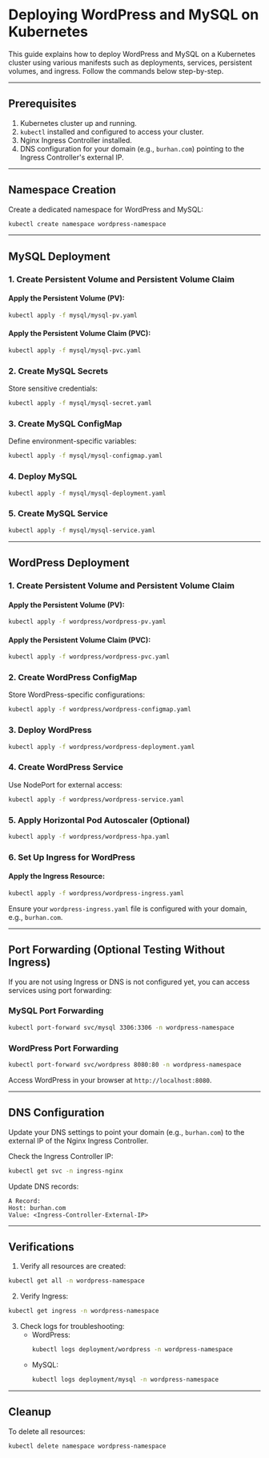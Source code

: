 # Deploying WordPress and MySQL on Kubernetes

This guide explains how to deploy WordPress and MySQL on a Kubernetes cluster using various manifests such as deployments, services, persistent volumes, and ingress. Follow the commands below step-by-step.

---

## Prerequisites
1. Kubernetes cluster up and running.
2. `kubectl` installed and configured to access your cluster.
3. Nginx Ingress Controller installed.
4. DNS configuration for your domain (e.g., `burhan.com`) pointing to the Ingress Controller's external IP.

---

## Namespace Creation
Create a dedicated namespace for WordPress and MySQL:
```bash
kubectl create namespace wordpress-namespace
```

---

## MySQL Deployment

### 1. Create Persistent Volume and Persistent Volume Claim

#### Apply the Persistent Volume (PV):
```bash
kubectl apply -f mysql/mysql-pv.yaml
```

#### Apply the Persistent Volume Claim (PVC):
```bash
kubectl apply -f mysql/mysql-pvc.yaml
```

### 2. Create MySQL Secrets
Store sensitive credentials:
```bash
kubectl apply -f mysql/mysql-secret.yaml
```

### 3. Create MySQL ConfigMap
Define environment-specific variables:
```bash
kubectl apply -f mysql/mysql-configmap.yaml
```

### 4. Deploy MySQL
```bash
kubectl apply -f mysql/mysql-deployment.yaml
```

### 5. Create MySQL Service
```bash
kubectl apply -f mysql/mysql-service.yaml
```

---

## WordPress Deployment

### 1. Create Persistent Volume and Persistent Volume Claim

#### Apply the Persistent Volume (PV):
```bash
kubectl apply -f wordpress/wordpress-pv.yaml
```

#### Apply the Persistent Volume Claim (PVC):
```bash
kubectl apply -f wordpress/wordpress-pvc.yaml
```

### 2. Create WordPress ConfigMap
Store WordPress-specific configurations:
```bash
kubectl apply -f wordpress/wordpress-configmap.yaml
```

### 3. Deploy WordPress
```bash
kubectl apply -f wordpress/wordpress-deployment.yaml
```

### 4. Create WordPress Service
Use NodePort for external access:
```bash
kubectl apply -f wordpress/wordpress-service.yaml
```

### 5. Apply Horizontal Pod Autoscaler (Optional)
```bash
kubectl apply -f wordpress/wordpress-hpa.yaml
```

### 6. Set Up Ingress for WordPress

#### Apply the Ingress Resource:
```bash
kubectl apply -f wordpress/wordpress-ingress.yaml
```

Ensure your `wordpress-ingress.yaml` file is configured with your domain, e.g., `burhan.com`.

---

## Port Forwarding (Optional Testing Without Ingress)
If you are not using Ingress or DNS is not configured yet, you can access services using port forwarding:

### MySQL Port Forwarding
```bash
kubectl port-forward svc/mysql 3306:3306 -n wordpress-namespace
```

### WordPress Port Forwarding
```bash
kubectl port-forward svc/wordpress 8080:80 -n wordpress-namespace
```

Access WordPress in your browser at `http://localhost:8080`.

---

## DNS Configuration
Update your DNS settings to point your domain (e.g., `burhan.com`) to the external IP of the Nginx Ingress Controller.

Check the Ingress Controller IP:
```bash
kubectl get svc -n ingress-nginx
```

Update DNS records:
```
A Record:
Host: burhan.com
Value: <Ingress-Controller-External-IP>
```

---

## Verifications
1. Verify all resources are created:
```bash
kubectl get all -n wordpress-namespace
```

2. Verify Ingress:
```bash
kubectl get ingress -n wordpress-namespace
```

3. Check logs for troubleshooting:
   - WordPress:
     ```bash
     kubectl logs deployment/wordpress -n wordpress-namespace
     ```
   - MySQL:
     ```bash
     kubectl logs deployment/mysql -n wordpress-namespace
     ```

---

## Cleanup
To delete all resources:
```bash
kubectl delete namespace wordpress-namespace
```


